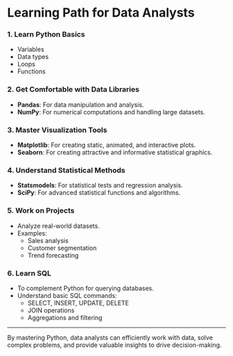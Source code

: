 # Learning Path for Data Analysts

### 1. Learn Python Basics
- Variables
- Data types
- Loops
- Functions

### 2. Get Comfortable with Data Libraries
- **Pandas**: For data manipulation and analysis.
- **NumPy**: For numerical computations and handling large datasets.

### 3. Master Visualization Tools
- **Matplotlib**: For creating static, animated, and interactive plots.
- **Seaborn**: For creating attractive and informative statistical graphics.

### 4. Understand Statistical Methods
- **Statsmodels**: For statistical tests and regression analysis.
- **SciPy**: For advanced statistical functions and algorithms.

### 5. Work on Projects
- Analyze real-world datasets.
- Examples:
  - Sales analysis
  - Customer segmentation
  - Trend forecasting

### 6. Learn SQL
- To complement Python for querying databases.
- Understand basic SQL commands:
  - SELECT, INSERT, UPDATE, DELETE
  - JOIN operations
  - Aggregations and filtering

---


By mastering Python, data analysts can efficiently work with data, solve complex problems, and provide valuable insights to drive decision-making.
